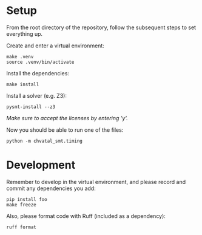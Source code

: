 # Setup

From the root directory of the repository, follow the subsequent steps to set everything up.

Create and enter a virtual environment:
```
make .venv
source .venv/bin/activate
```

Install the dependencies:
```
make install
```

Install a solver (e.g. Z3):
```
pysmt-install --z3
```
*Make sure to accept the licenses by entering 'y'.*

Now you should be able to run one of the files:
```
python -m chvatal_smt.timing
```

# Development

Remember to develop in the virtual environment, and please record and commit any dependencies you add:
```
pip install foo
make freeze
```

Also, please format code with Ruff (included as a dependency):
```
ruff format
```

